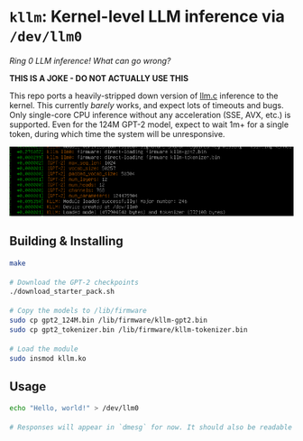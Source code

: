 # `kllm`: Kernel-level LLM inference via `/dev/llm0`

*Ring 0 LLM inference! What can go wrong?*

**THIS IS A JOKE - DO NOT ACTUALLY USE THIS**

This repo ports a heavily-stripped down version of [llm.c](https://github.com/karpathy/llm.c) inference to the kernel. This currently *barely* works, and expect lots of timeouts and bugs. Only single-core CPU inference without any acceleration (SSE, AVX, etc.) is supported. Even for the 124M GPT-2 model, expect to wait 1m+ for a single token, during which time the system will be unresponsive.

![loading](loading.png)

## Building & Installing

```bash
make

# Download the GPT-2 checkpoints
./download_starter_pack.sh

# Copy the models to /lib/firmware
sudo cp gpt2_124M.bin /lib/firmware/kllm-gpt2.bin
sudo cp gpt2_tokenizer.bin /lib/firmware/kllm-tokenizer.bin

# Load the module
sudo insmod kllm.ko
```

## Usage

```bash
echo "Hello, world!" > /dev/llm0

# Responses will appear in `dmesg` for now. It should also be readable from `/dev/llm0`, but this is unstable.
```
